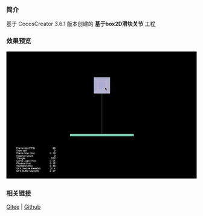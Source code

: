 ### 简介

基于 CocosCreator 3.6.1 版本创建的 **基于box2D滑块关节** 工程

### 效果预览
![image](../../../gif/202211/2022110319.gif)

### 相关链接
[Gitee](https://gitee.com/mirrors_cocos-creator/cocos-example-physics/tree/v3.x/2d/box2d/assets/cases/example/joints) | [Github](https://github.com/cocos/cocos-example-physics/tree/v3.x/2d/box2d/assets/cases/example/joints)